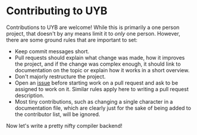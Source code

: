 # Contributing to UYB
Contributions to UYB are welcome! While this is primarily a one person project, that doesn't by any means limit it to *only* one person. However, there are some ground rules that are important to set:
 - Keep commit messages short.
 - Pull requests should explain what change was made, how it improves the project, and if the change was complex enough, it should link to documentation on the topic or explain how it works in a short overview.
 - Don't majorly restructure the project.
 - Open an [issue](https://github.com/UnmappedStack/UYB/issues/new) before starting work on a pull request and ask to be assigned to work on it. Similar rules apply here to writing a pull request description.
 - Most tiny contributions, such as changing a single character in a documentation file, which are clearly just for the sake of being added to the contributor list, will be ignored.

Now let's write a pretty nifty compiler backend!
